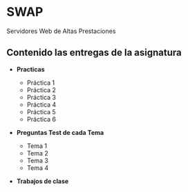 # SWAP
Servidores Web de Altas Prestaciones

## Contenido las entregas de la asignatura

- **Practicas**
    + Práctica 1
    + Práctica 2
    + Práctica 3
    + Práctica 4
    + Práctica 5
    + Práctica 6
    
- **Preguntas Test de cada Tema**
    * Tema 1
    * Tema 2
    * Tema 3
    * Tema 4
    
- **Trabajos de clase**